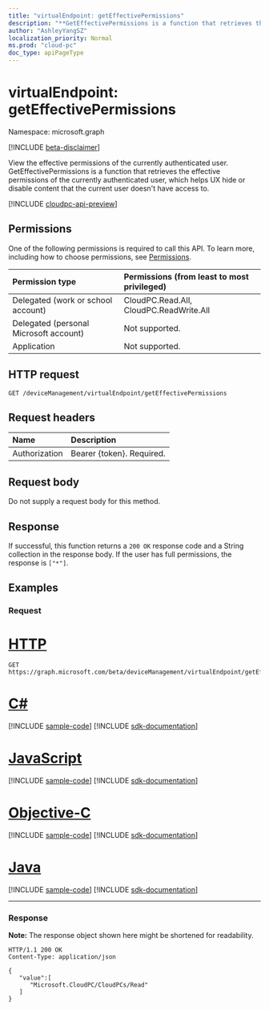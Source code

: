 ```yaml
---
title: "virtualEndpoint: getEffectivePermissions"
description: "**GetEffectivePermissions is a function that retrieves the effective permissions of the currently authenticated user, which helps UX hide or disable content that the current user doesn't have access to.**"
author: "AshleyYangSZ"
localization_priority: Normal
ms.prod: "cloud-pc"
doc_type: apiPageType
---
```


# virtualEndpoint: getEffectivePermissions

Namespace: microsoft.graph

[!INCLUDE [beta-disclaimer](../../includes/beta-disclaimer.md)]

View the effective permissions of the currently authenticated user. GetEffectivePermissions is a function that retrieves the effective permissions of the currently authenticated user, which helps UX hide or disable content that the current user doesn't have access to.

[!INCLUDE [cloudpc-api-preview](../../includes/cloudpc-api-preview.md)]

## Permissions

One of the following permissions is required to call this API. To learn more, including how to choose permissions, see [Permissions](/graph/permissions-reference).

|Permission type|Permissions (from least to most privileged)|
|:---|:---|
|Delegated (work or school account)|CloudPC.Read.All, CloudPC.ReadWrite.All|
|Delegated (personal Microsoft account) | Not supported.|
|Application| Not supported.|

## HTTP request

<!-- {
  "blockType": "ignored"
}
-->

``` http
GET /deviceManagement/virtualEndpoint/getEffectivePermissions
```

## Request headers

| Name          | Description               |
| :------------ | :------------------------ |
| Authorization | Bearer {token}. Required. |

## Request body

Do not supply a request body for this method.

## Response

If successful, this function returns a `200 OK` response code and a String collection in the response body. If the user has full permissions, the response is `["*"]`.

## Examples

### Request


# [HTTP](#tab/http)
<!-- {
  "blockType": "request",
  "name": "virtualendpoint_geteffectivepermissions"
}
-->

``` http
GET https://graph.microsoft.com/beta/deviceManagement/virtualEndpoint/getEffectivePermissions
```
# [C#](#tab/csharp)
[!INCLUDE [sample-code](../includes/snippets/csharp/virtualendpoint-geteffectivepermissions-csharp-snippets.md)]
[!INCLUDE [sdk-documentation](../includes/snippets/snippets-sdk-documentation-link.md)]

# [JavaScript](#tab/javascript)
[!INCLUDE [sample-code](../includes/snippets/javascript/virtualendpoint-geteffectivepermissions-javascript-snippets.md)]
[!INCLUDE [sdk-documentation](../includes/snippets/snippets-sdk-documentation-link.md)]

# [Objective-C](#tab/objc)
[!INCLUDE [sample-code](../includes/snippets/objc/virtualendpoint-geteffectivepermissions-objc-snippets.md)]
[!INCLUDE [sdk-documentation](../includes/snippets/snippets-sdk-documentation-link.md)]

# [Java](#tab/java)
[!INCLUDE [sample-code](../includes/snippets/java/virtualendpoint-geteffectivepermissions-java-snippets.md)]
[!INCLUDE [sdk-documentation](../includes/snippets/snippets-sdk-documentation-link.md)]

---


### Response

**Note:** The response object shown here might be shortened for readability.
<!-- {
  "blockType": "response",
  "truncated": true,
  "@odata.type": "Collection(Edm.String)"
}
-->

```http
HTTP/1.1 200 OK
Content-Type: application/json

{
   "value":[
      "Microsoft.CloudPC/CloudPCs/Read"
   ]
}
```
